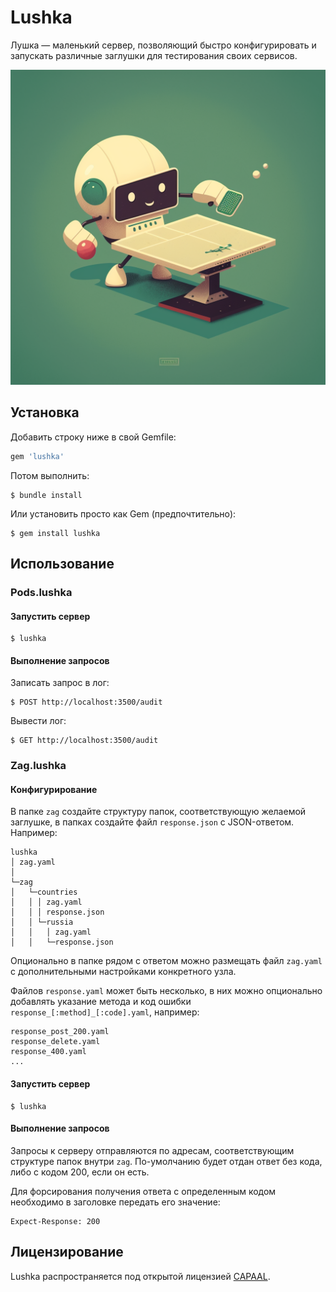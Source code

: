 # Lushka
Лушка — маленький сервер, позволяющий быстро конфигурировать и запускать различные заглушки для тестирования своих сервисов.

![](assets/images/lushka.png)

## Установка

Добавить строку ниже в свой Gemfile:

```ruby
gem 'lushka'
```

Потом выполнить:

    $ bundle install

Или установить просто как Gem (предпочтительно):

    $ gem install lushka

## Использование

### Pods.lushka

#### Запустить сервер
    $ lushka

#### Выполнение запросов
Записать запрос в лог:

    $ POST http://localhost:3500/audit

Вывести лог:

    $ GET http://localhost:3500/audit

### Zag.lushka
#### Конфигурирование
В папке `zag` создайте структуру папок, соответствующую желаемой заглушке, в папках создайте файл `response.json` c JSON-ответом. Например:
```
lushka
│ zag.yaml
│      
└─zag
│   └─countries
│   │ │ zag.yaml
│   │ │ response.json
│   │ └─russia
│   │   │ zag.yaml
│   │   └─response.json
```
Опционально в папке рядом с ответом можно размещать файл `zag.yaml` с дополнительными настройками конкретного узла. 

Файлов `response.yaml` может быть несколько, в них можно опционально добавлять указание метода и код ошибки `response_[:method]_[:code].yaml`, например:

```
response_post_200.yaml
response_delete.yaml
response_400.yaml
...
```

#### Запустить сервер
    $ lushka

#### Выполнение запросов
Запросы к серверу отправляются по адресам, соответствующим структуре папок внутри `zag`. По-умолчанию будет отдан ответ без кода, либо с кодом 200, если он есть. 

Для форсирования получения ответа с определенным кодом необходимо в заголовке передать его значение:

```
Expect-Response: 200
```

## Лицензирование

Lushka распространяется под открытой лицензией [CAPAAL](LICENSE.txt).
